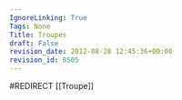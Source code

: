 ```yaml
---
IgnoreLinking: True
Tags: None
Title: Troupes
draft: False
revision_date: 2012-08-28 12:45:36+00:00
revision_id: 8505
---
```


#REDIRECT [[Troupe]]